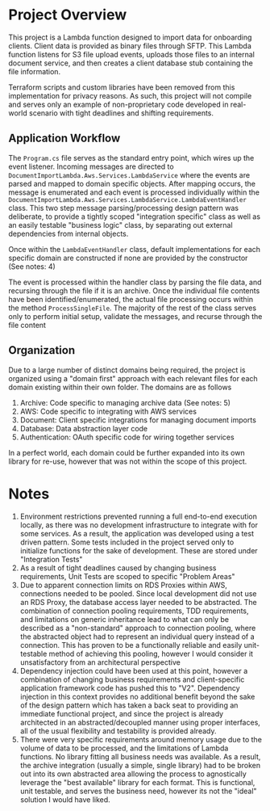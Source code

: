 # Project Overview

This project is a Lambda function designed to import data for onboarding clients. Client data is provided as binary files through SFTP. This Lambda function listens for S3 file upload events, uploads those files to an internal document service, and then creates a client database stub containing the file information.

Terraform scripts and custom libraries have been removed from this implementation for privacy reasons. As such, this project will not compile and serves only an example of non-proprietary code developed in real-world scenario with tight deadlines and shifting requirements. 

## Application Workflow
The `Program.cs` file serves as the standard entry point, which wires up the event listener. Incoming messages are directed to `DocumentImportLambda.Aws.Services.LambdaService` where the events are parsed and mapped to domain specific objects. After mapping occurs, the message is enumerated and each event is processed individually within the `DocumentImportLambda.Aws.Services.LambdaService.LambdaEventHandler` class. This two step message parsing/processing design pattern was deliberate, to provide a tightly scoped "integration specific" class as well as an easily testable "business logic" class, by separating out external dependencies from internal objects.

Once within the `LambdaEventHandler` class, default implementations for each specific domain are constructed if none are provided by the constructor (See notes: 4)

The event is processed within the handler class by parsing the file data, and recursing through the file if it is an archive. Once the individual file contents have been identified/enumerated, the actual file processing occurs within the method `ProcessSingleFile`. The majority of the rest of the class serves only to perform initial setup, validate the messages, and recurse through the file content

## Organization
Due to a large number of distinct domains being required, the project is organized using a "domain first" approach with each relevant files for each domain existing within their own folder. The domains are as follows

1. Archive: Code specific to managing archive data (See notes: 5)
2. AWS: Code specific to integrating with AWS services
3. Document: Client specific integrations for managing document imports
4. Database: Data abstraction layer code
5. Authentication: OAuth specific code for wiring together services 

In a perfect world, each domain could be further expanded into its own library for re-use, however that was not within the scope of this project.

# Notes

1. Environment restrictions prevented running a full end-to-end execution locally, as there was no development infrastructure to integrate with for some services. As a result, the application was developed using a test driven pattern. Some tests included in the project served only to initialize functions for the sake of development. These are stored under "Integration Tests"
2. As a result of tight deadlines caused by changing business requirements, Unit Tests are scoped to specific "Problem Areas"
3. Due to apparent connection limits on RDS Proxies within AWS, connections needed to be pooled. Since local development did not use an RDS Proxy, the database access layer needed to be abstracted. The combination of connection pooling requirements,  TDD requirements, and limitations on generic inheritance lead to what can only be described as a "non-standard" approach to connection pooling, where the abstracted object had to represent an individual query instead of a connection. This has proven to be a functionally reliable and easily unit-testable method of achieving this pooling, however I would consider it unsatisfactory from an architectural perspective
4. Dependency injection could have been used at this point, however a combination of changing business requirements and client-specific application framework code has pushed this to "V2". Dependency injection in this context provides no additional benefit beyond the sake of the design pattern which has taken a back seat to providing an immediate functional project, and since the project is already architected in an abstracted/decoupled manner using proper interfaces, all of the usual flexibility and testability is provided already.
5. There were very specific requirements around memory usage due to the volume of data to be processed, and the limitations of Lambda functions. No library fitting all business needs was available.  As a result, the archive integration (usually a simple, single library) had to be broken out into its own abstracted area allowing the process to agnostically leverage the "best available" library for each format. This is functional, unit testable, and serves the business need, however its not the "ideal" solution I would have liked.